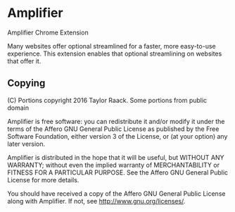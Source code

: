 # Amplifier
Amplifier Chrome Extension

Many websites offer optional streamlined for a faster, more easy-to-use experience. This extension enables that optional streamlining on websites that offer it.

## Copying

(C) Portions copyright 2016 Taylor Raack.
Some portions from public domain

Amplifier is free software: you can redistribute it and/or modify
it under the terms of the Affero GNU General Public License as published by
the Free Software Foundation, either version 3 of the License, or
(at your option) any later version.

Amplifier is distributed in the hope that it will be useful,
but WITHOUT ANY WARRANTY; without even the implied warranty of
MERCHANTABILITY or FITNESS FOR A PARTICULAR PURPOSE.  See the
Affero GNU General Public License for more details.

You should have received a copy of the Affero GNU General Public License
along with Amplifier.  If not, see <http://www.gnu.org/licenses/>.
